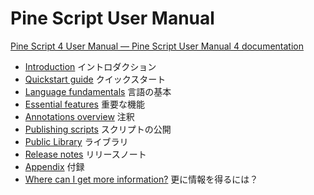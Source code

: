 # Pine Script User Manual
[Pine Script 4 User Manual — Pine Script User Manual 4 documentation](https://www.tradingview.com/pine-script-docs/en/v4/index.html)

- [Introduction](https://www.tradingview.com/pine-script-docs/en/v4/Introduction.html) イントロダクション
- [Quickstart guide](https://www.tradingview.com/pine-script-docs/en/v4/Quickstart_guide.html) クイックスタート
- [Language fundamentals](https://www.tradingview.com/pine-script-docs/en/v4/language/index.html) 言語の基本
- [Essential features](https://www.tradingview.com/pine-script-docs/en/v4/essential/index.html) 重要な機能
- [Annotations overview](https://www.tradingview.com/pine-script-docs/en/v4/annotations/index.html) 注釈
- [Publishing scripts](https://www.tradingview.com/pine-script-docs/en/v4/Publishing_scripts.html) スクリプトの公開
- [Public Library](https://www.tradingview.com/pine-script-docs/en/v4/Public_Library.html) ライブラリ
- [Release notes](https://www.tradingview.com/pine-script-docs/en/v4/Release_notes.html) リリースノート
- [Appendix](https://www.tradingview.com/pine-script-docs/en/v4/appendix/index.html) 付録
- [Where can I get more information?](https://www.tradingview.com/pine-script-docs/en/v4/Where_can_I_get_more_information.html) 更に情報を得るには？
